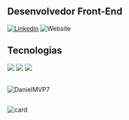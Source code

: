 ## Desenvolvedor Front-End

[![Linkedin](https://img.shields.io/badge/LinkedIn-0077B5?style=for-the-badge&logo=linkedin&logoColor=white)](https://www.linkedin.com/in/daniel-araujo-moura/)
![Website](https://img.shields.io/badge/portfólio-0A0A0A?style=for-the-badge&logo=dev.to&logoColor=white)

## Tecnologias

<div>
  <img src="https://img.shields.io/badge/JavaScript-F7DF1E?style=for-the-badge&logo=javascript&logoColor=black">
  <img src="https://img.shields.io/badge/CSS3-1572B6?style=for-the-badge&logo=css3&logoColor=white">
  <img src="https://img.shields.io/badge/HTML5-E34F26?style=for-the-badge&logo=html5&logoColor=white"> <br><br>
  
  ![DanielMVP7](https://github-readme-stats.vercel.app/api/top-langs/?username=DanielMVP7&layout=compact&theme=dark)
</div>

##

<div>
  
  ![card](https://github-readme-stats.vercel.app/api?username=DanielMVP7&theme=dark&show_icons=true)
</div>



